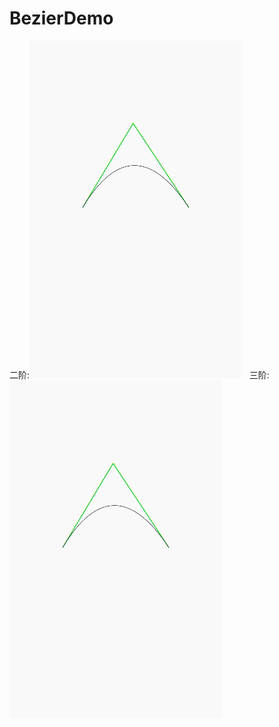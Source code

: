 # BezierDemo
二阶:![image](https://github.com/loubinfeng2013/BezierDemo/blob/master/1.gif)  
三阶:![image](https://github.com/loubinfeng2013/BezierDemo/blob/master/2.gif)  
